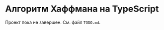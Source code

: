 Алгоритм Хаффмана на TypeScript
===============================

Проект пока не завершен. См. файл `TODO.md`.